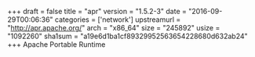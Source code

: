 +++
draft = false
title = "apr"
version = "1.5.2-3"
date = "2016-09-29T00:06:36"
categories = ['network']
upstreamurl = "http://apr.apache.org/"
arch = "x86_64"
size = "245892"
usize = "1092260"
sha1sum = "a19e6d1ba1cf89329952563654228680d632ab24"
+++
Apache Portable Runtime